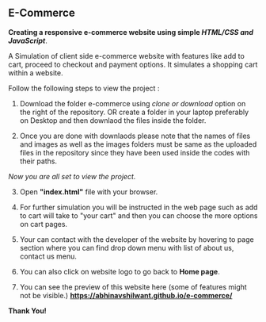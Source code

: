 ## E-Commerce

**Creating a responsive e-commerce website using simple _HTML/CSS and JavaScript_**.

A Simulation of client side e-commerce website with features like add to cart, proceed to checkout and payment options. It simulates a shopping cart within a website.

Follow the following steps to view the project :

1. Download the folder e-commerce using _clone or download_ option on the right of the repository. OR create a folder in your laptop preferably on Desktop and then downlaod the files inside the folder. 

2. Once you are done with downlaods please note that the names of files and images as well as the images folders must be same as the uploaded files in the repository since they have been used inside the codes with their paths.
 
 _Now you are all set to view the project._
 
3. Open **"index.html"** file with your browser.

4. For further simulation you will be instructed in the web page such as add to cart will take to "your cart" and then you can choose the more options on cart pages.

5. Your can contact with the developer of the website by hovering to page section where you can find drop down menu with list of about us, contact us menu.

6. You can also click on website logo to go back to **Home page**.

7. You can see the preview of this website here (some of features might not be visible.) 
 __https://abhinavshilwant.github.io/e-commerce/__

**Thank You!**
